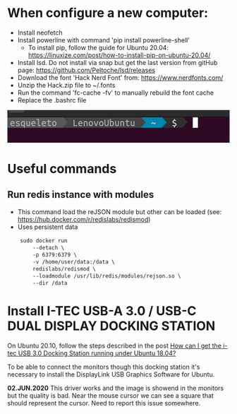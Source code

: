 # When configure a new computer: 
* Install neofetch
* Install powerline with command 'pip install powerline-shell'
	* To install pip, follow the guide for Ubuntu 20.04: https://linuxize.com/post/how-to-install-pip-on-ubuntu-20.04/
* Install lsd. Do not install via snap but get the last version from gitHub page: https://github.com/Peltoche/lsd/releases
* Download the font 'Hack Nerd Font' from: https://www.nerdfonts.com/
* Unzip the Hack.zip file to ~/.fonts
* Run the command 'fc-cache -fv' to manually rebuild the font cache
* Replace the .bashrc file 

![my shell looks like this](screenshots/UbuntuShell.png)

# Useful commands
## Run redis instance with modules
* This command load the reJSON module but other can be loaded (see: https://hub.docker.com/r/redislabs/redismod)
* Uses persistent data

```
	sudo docker run 
		--detach \ 
		-p 6379:6379 \
		-v /home/user/data:/data \
		redislabs/redismod \
		--loadmodule /usr/lib/redis/modules/rejson.so \
		--dir /data
```


# Install I-TEC USB-A 3.0 / USB-C DUAL DISPLAY DOCKING STATION

On Ubuntu 20.10, follow the steps described in the post 
[How can I get the i-tec USB 3.0 Docking Station running under Ubuntu 18.04?](https://askubuntu.com/questions/1163991/how-can-i-get-the-i-tec-usb-3-0-docking-station-running-under-ubuntu-18-04)

To be able to connect the monitors though this docking station it's necessary to install the DisplayLink USB Graphics Software for Ubuntu.

**02.JUN.2020**
This driver works and the image is showend in the monitors but the quality is bad. Near the mouse cursor we can see a square that should represent the cursor. Need to report this issue somewhere.

